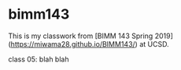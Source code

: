 # bimm143

This is my classwork from [BIMM 143 Spring 2019] (https://miwama28.github.io/BIMM143/) at UCSD.

class 05: blah blah
